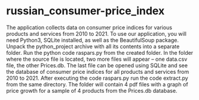 # russian_consumer-price_index
The application collects data on consumer price indices for various products and services from 2010 to 2021.
To use our application, you will need Python3, SQLite installed, as well as the BeautifulSoup package. 
Unpack the python_project archive with all its contents into a separate folder. 
Run the python code raspars.py from the created folder. 
In the folder where the source file is located, two more files will appear – one data.csv file, the other Prices.db. 
The last file can be opened using SQLite and see the database of consumer price indices for all products and services from 2010 to 2021.
After executing the code raspars.py run the code extract.py from the same directory. 
The folder will contain 4 pdf files with a graph of price growth for a sample of 4 products from the Prices.db database.
